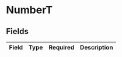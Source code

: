 # NumberT


## Fields

| Field       | Type        | Required    | Description |
| ----------- | ----------- | ----------- | ----------- |